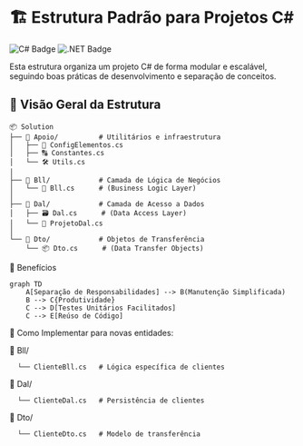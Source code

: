 # 🏗️ Estrutura Padrão para Projetos C# 

![C# Badge](https://img.shields.io/badge/C%23-239120?style=for-the-badge&logo=c-sharp&logoColor=white)
![.NET Badge](https://img.shields.io/badge/.NET-512BD4?style=for-the-badge&logo=dotnet&logoColor=white)


Esta estrutura organiza um projeto C# de forma modular e escalável, seguindo boas práticas de desenvolvimento e separação de conceitos.

## 📂 Visão Geral da Estrutura

```text
📦 Solution
├── 📁 Apoio/          # Utilitários e infraestrutura
│   ├── 🧩 ConfigElementos.cs
│   ├── 🔠 Constantes.cs
│   └── 🛠️ Utils.cs
│
├── 📁 Bll/            # Camada de Lógica de Negócios
│   └── 💼 Bll.cs      # (Business Logic Layer)
│
├── 📁 Dal/            # Camada de Acesso a Dados
│   ├── 🗃️ Dal.cs      # (Data Access Layer)
│   └── 📂 ProjetoDal.cs
│
└── 📁 Dto/            # Objetos de Transferência
    └── 📦 Dto.cs      # (Data Transfer Objects)
```

🌟 Benefícios

```mermaid
graph TD
    A[Separação de Responsabilidades] --> B(Manutenção Simplificada)
    B --> C{Produtividade}
    C --> D[Testes Unitários Facilitados]
    C --> E[Reúso de Código]
```

🚀 Como Implementar para novas entidades:

📁 Bll/

      └── ClienteBll.cs   # Lógica específica de clientes


📁 Dal/

      └── ClienteDal.cs   # Persistência de clientes


📁 Dto/

      └── ClienteDto.cs   # Modelo de transferência
